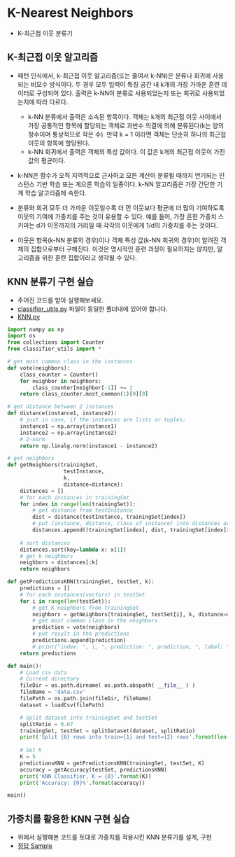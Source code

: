 # K-Nearest Neighbors

- K-최근접 이웃 분류기

## K-최근접 이웃 알고리즘

- 패턴 인식에서, k-최근접 이웃 알고리즘(또는 줄여서 k-NN)은 분류나 회귀에 사용되는 비모수 방식이다. 두 경우 모두 입력이 특징 공간 내 k개의 가장 가까운 훈련 데이터로 구성되어 있다. 출력은 k-NN이 분류로 사용되었는지 또는 회귀로 사용되었는지에 따라 다르다.
	- k-NN 분류에서 출력은 소속된 항목이다. 객체는 k개의 최근접 이웃 사이에서 가장 공통적인 항목에 할당되는 객체로 과반수 의결에 의해 분류된다(k는 양의 정수이며 통상적으로 작은 수). 만약 k = 1 이라면 객체는 단순히 하나의 최근접 이웃의 항목에 할당된다.
	- k-NN 회귀에서 출력은 객체의 특성 값이다. 이 값은 k개의 최근접 이웃이 가진 값의 평균이다.

- k-NN은 함수가 오직 지역적으로 근사하고 모든 계산이 분류될 때까지 연기되는 인스턴스 기반 학습 또는 게으른 학습의 일종이다. k-NN 알고리즘은 가장 간단한 기계 학습 알고리즘에 속한다.

- 분류와 회귀 모두 더 가까운 이웃일수록 더 먼 이웃보다 평균에 더 많이 기여하도록 이웃의 기여에 가중치를 주는 것이 유용할 수 있다. 예를 들어, 가장 흔한 가중치 스키마는 d가 이웃까지의 거리일 때 각각의 이웃에게 1/d의 가중치를 주는 것이다.

- 이웃은 항목(k-NN 분류의 경우)이나 객체 특성 값(k-NN 회귀의 경우)이 알려진 객체의 집합으로부터 구해진다. 이것은 명시적인 훈련 과정이 필요하지는 않지만, 알고리즘을 위한 훈련 집합이라고 생각될 수 있다.

## KNN 분류기 구현 실습

- 주어진 코드를 받아 실행해보세요.
- [classifier_utils.py](./classifier_utils.py) 파일이 동일한 폴더내에 있어야 합니다.
- [KNN.py](./KNN.py)
```python
import numpy as np
import os
from collections import Counter
from classifier_utils import *

# get most common class in the instances
def vote(neighbors):
    class_counter = Counter()
    for neighbor in neighbors:
        class_counter[neighbor[-1]] += 1
    return class_counter.most_common(1)[0][0]

# get distance between 2 instances
def distance(instance1, instance2):
    # just in case, if the instances are lists or tuples:
    instance1 = np.array(instance1) 
    instance2 = np.array(instance2)
	# 2-norm
    return np.linalg.norm(instance1 - instance2)

# get neighbors
def getNeighbors(trainingSet, 
                  testInstance, 
                  k, 
                  distance=distance):
    distances = []
	# for each instances in trainingSet
    for index in range(len(trainingSet)):
		# get distance from testInstance
        dist = distance(testInstance, trainingSet[index])
		# put (instance, distance, class of instance) into distances array
        distances.append((trainingSet[index], dist, trainingSet[index][-1]))
	
	# sort distances
    distances.sort(key=lambda x: x[1])
	# get k neighbors
    neighbors = distances[:k]
    return neighbors

def getPredictionsKNN(trainingSet, testSet, k):
    predictions = []
	# for each instances(vectors) in testSet
    for i in range(len(testSet)):
		# get K neighbors from trainingSet
        neighbors = getNeighbors(trainingSet, testSet[i], k, distance=distance)
		# get most common class in the neighbors
        prediction = vote(neighbors)
		# put result in the predictions
        predictions.append(prediction)
        # print("index: ", i, ", prediction: ", prediction, ", label: ", testSet[i][-1], ", result: ", (prediction==testSet[i][-1]))
    return predictions

def main():
	# Load csv data
    # Current directory
	fileDir = os.path.dirname( os.path.abspath( __file__ ) )
	fileName = 'data.csv'
	filePath = os.path.join(fileDir, fileName)
	dataset = loadCsv(filePath)

	# Split dataset into trainingSet and testSet
	splitRatio = 0.67
	trainingSet, testSet = splitDataset(dataset, splitRatio)
	print('Split {0} rows into train={1} and test={2} rows'.format(len(dataset), len(trainingSet), len(testSet)))
	
	# Set K
	K = 5
	predictionsKNN = getPredictionsKNN(trainingSet, testSet, K)
	accuracy = getAccuracy(testSet, predictionsKNN)
	print('KNN Classifier, K = {0}'.format(K))
	print('Accuracy: {0}%'.format(accuracy))

main()
```

## 가중치를 활용한 KNN 구현 실습

- 위에서 실행해본 코드를 토대로 가중치를 적용시킨 KNN 분류기를 설계, 구현
- [정답 Sample](./WeightedKNN.py)
